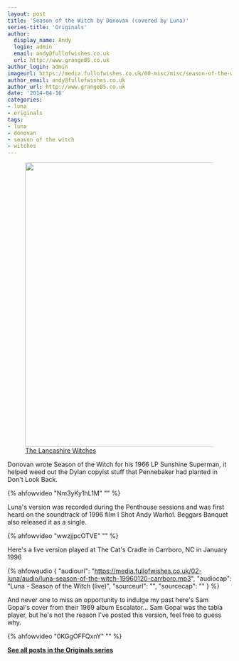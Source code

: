 ```yaml
---
layout: post
title: 'Season of the Witch by Donovan (covered by Luna)'
series-title: 'Originals'
author:
  display_name: Andy
  login: admin
  email: andy@fullofwishes.co.uk
  url: http://www.grange85.co.uk
author_login: admin
imageurl: https://media.fullofwishes.co.uk/00-misc/misc/season-of-the-witch-bl-flickr.jpg
author_email: andy@fullofwishes.co.uk
author_url: http://www.grange85.co.uk
date: '2014-04-16'
categories:
- luna
- originals
tags:
- luna
- donovan
- season of the witch
- witches
---
```

<figure class="caption aligncenter"><img src="https://media.fullofwishes.co.uk/00-misc/misc/season-of-the-witch-bl-flickr.jpg" width="640" height="640" class /><figcaption class="caption-text"> <a href="https://flic.kr/p/hPQY78">The Lancashire Witches</a></figcaption></figure>

Donovan wrote Season of the Witch for his 1966 LP Sunshine Superman, it helped weed out the Dylan copyist stuff that Pennebaker had planted in Don't Look Back.


{% ahfowvideo "Nm3yKy1hL1M" "" %}


Luna's version was recorded during the Penthouse sessions and was first heard on the soundtrack of 1996 film I Shot Andy Warhol. Beggars Banquet also released it as a single.


{% ahfowvideo "wwzjjpcOTVE" "" %}


Here's a live version played at The Cat's Cradle in Carrboro, NC in January 1996

 {% ahfowaudio {
  "audiourl": "https://media.fullofwishes.co.uk/02-luna/audio/luna-season-of-the-witch-19960120-carrboro.mp3",
  "audiocap": "Luna - Season of the Witch (live)",
  "sourceurl": "",
  "sourcecap": ""
  } %}

And never one to miss an opportunity to indulge my past here's Sam Gopal's cover from their 1969 album Escalator... Sam Gopal was the tabla player, but he's not the reason I've posted this version, feel free to guess why.


{% ahfowvideo "0KGgOFFQxnY" "" %}


<strong><a href="/category/originals/" title="List: Originals">See all posts in the Originals series</a></strong>

